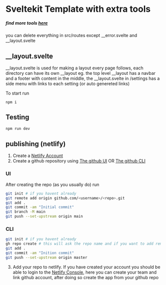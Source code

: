 # Sveltekit Template with extra tools
##### find more tools [here](https://sveltesociety.dev)
you can delete everything in src/routes except __error.svelte and __layout.svelte
## __layout.svelte 
__layout.svelte is used for making a layout every page follows, each directory can have its own __layout eg. the top level __layout has a navbar and a footer with content in the middle, the __layout.svelte in /settings has a side menu with links to each setting (or auto genereted links)  

To start run
```
npm i
```
## Testing
```bash
npm run dev
```
## publishing (netlify)
1. Create a [Netlify Account](https://app.netlify.com)
2. Create a github repository using [The github UI](https://github.com) OR [The github CLI](https://github.com/cli/cli#installation)
### UI
After creating the repo (as you usually do) run
```bash
git init # if you havent already
git remote add origin github.com/<username>/<repo>.git
git add .
git commit -am "Initial commit"
git branch -M main
git push --set-upstream origin main
```
### CLI
```bash 
git init # if you havent already
gh repo create # this will ask the repo name and if you want to add remote.
git add .
git commit -am "Inition commit"
git push --set-upstream origin master
```
3. Add your repo to netlify. If you have created your account you should be able to login to the [Netlify Console](https://app.netlify.com), here you can create your team and link github account, after doing so create the app from your github repo

